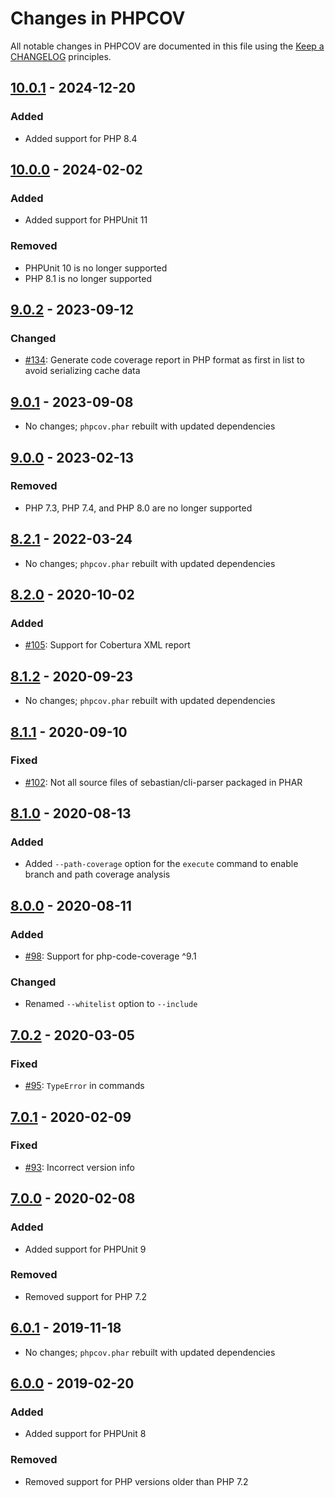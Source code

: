 # Changes in PHPCOV

All notable changes in PHPCOV are documented in this file using the [Keep a CHANGELOG](https://keepachangelog.com/) principles.

## [10.0.1] - 2024-12-20

### Added

* Added support for PHP 8.4

## [10.0.0] - 2024-02-02

### Added

* Added support for PHPUnit 11

### Removed

* PHPUnit 10 is no longer supported
* PHP 8.1 is no longer supported

## [9.0.2] - 2023-09-12

### Changed

* [#134](https://github.com/sebastianbergmann/phpcov/pull/134): Generate code coverage report in PHP format as first in list to avoid serializing cache data

## [9.0.1] - 2023-09-08

* No changes; `phpcov.phar` rebuilt with updated dependencies

## [9.0.0] - 2023-02-13

### Removed

* PHP 7.3, PHP 7.4, and PHP 8.0 are no longer supported

## [8.2.1] - 2022-03-24

* No changes; `phpcov.phar` rebuilt with updated dependencies

## [8.2.0] - 2020-10-02

### Added

* [#105](https://github.com/sebastianbergmann/phpcov/pull/105): Support for Cobertura XML report

## [8.1.2] - 2020-09-23

* No changes; `phpcov.phar` rebuilt with updated dependencies

## [8.1.1] - 2020-09-10

### Fixed

* [#102](https://github.com/sebastianbergmann/phpcov/issues/102): Not all source files of sebastian/cli-parser packaged in PHAR

## [8.1.0] - 2020-08-13

### Added

* Added `--path-coverage` option for the `execute` command to enable branch and path coverage analysis

## [8.0.0] - 2020-08-11

### Added

* [#98](https://github.com/sebastianbergmann/phpcov/issues/98): Support for php-code-coverage ^9.1

### Changed

* Renamed `--whitelist` option to `--include`

## [7.0.2] - 2020-03-05

### Fixed

* [#95](https://github.com/sebastianbergmann/phpcov/pull/95): `TypeError` in commands

## [7.0.1] - 2020-02-09

### Fixed

* [#93](https://github.com/sebastianbergmann/phpcov/issues/93): Incorrect version info

## [7.0.0] - 2020-02-08

### Added

* Added support for PHPUnit 9

### Removed

* Removed support for PHP 7.2

## [6.0.1] - 2019-11-18

* No changes; `phpcov.phar` rebuilt with updated dependencies

## [6.0.0] - 2019-02-20

### Added

* Added support for PHPUnit 8

### Removed

* Removed support for PHP versions older than PHP 7.2

[10.0.1]: https://github.com/sebastianbergmann/phpcov/compare/10.0.0...10.0.1
[10.0.0]: https://github.com/sebastianbergmann/phpcov/compare/9.0.2...10.0.0
[9.0.2]: https://github.com/sebastianbergmann/phpcov/compare/9.0.1...9.0.2
[9.0.1]: https://github.com/sebastianbergmann/phpcov/compare/9.0.0...9.0.1
[9.0.0]: https://github.com/sebastianbergmann/phpcov/compare/8.2.1...9.0.0
[8.2.1]: https://github.com/sebastianbergmann/phpcov/compare/8.2.0...8.2.1
[8.2.0]: https://github.com/sebastianbergmann/phpcov/compare/8.1.2...8.2.0
[8.1.2]: https://github.com/sebastianbergmann/phpcov/compare/8.1.1...8.1.2
[8.1.1]: https://github.com/sebastianbergmann/phpcov/compare/8.1.0...8.1.1
[8.1.0]: https://github.com/sebastianbergmann/phpcov/compare/8.0.0...8.1.0
[8.0.0]: https://github.com/sebastianbergmann/phpcov/compare/7.0.2...8.0.0
[7.0.2]: https://github.com/sebastianbergmann/phpcov/compare/7.0.1...7.0.2
[7.0.1]: https://github.com/sebastianbergmann/phpcov/compare/7.0.0...7.0.1
[7.0.0]: https://github.com/sebastianbergmann/phpcov/compare/6.0.1...7.0.0
[6.0.1]: https://github.com/sebastianbergmann/phpcov/compare/6.0.0...6.0.1
[6.0.0]: https://github.com/sebastianbergmann/phpcov/compare/5.0.0...6.0.0

